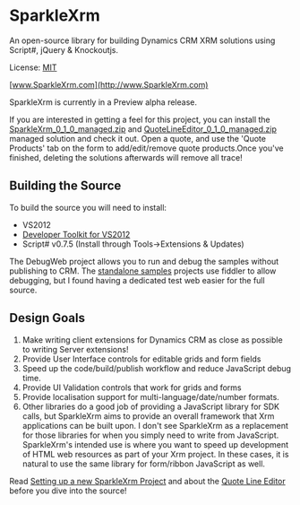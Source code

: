SparkleXrm
==========

An open-source library for building Dynamics CRM XRM solutions using Script#, jQuery &amp; Knockoutjs.

License: [MIT](http://www.opensource.org/licenses/mit-license.php)

[www.SparkleXrm.com](http://www.SparkleXrm.com)

SparkleXrm is currently in a Preview alpha release.

If you are interested in getting a feel for this project, you can install the [SparkleXrm_0_1_0_managed.zip](https://github.com/scottdurow/SparkleXrm/raw/master/SparkleXrmSamples/SparkleXrm/SparkleXrm_0_1_0_managed.zip) and [QuoteLineEditor_0_1_0_managed.zip](https://github.com/scottdurow/SparkleXrm/raw/master/SparkleXrmSamples/QuoteLineEditor_0_1_0_managed.zip) managed solution and check it out. Open a quote, and use the 'Quote Products' tab on the form to add/edit/remove quote products.Once you've finished, deleting the solutions afterwards will remove all trace! 

Building the Source
-------------------
To build the source you will need to install:
* VS2012
* [Developer Toolkit for VS2012](http://msdn.microsoft.com/en-us/library/hh372957.aspx)
* Script# v0.7.5 (Install through Tools->Extensions & Updates)

The DebugWeb project allows you to run and debug the samples without publishing to CRM. The [standalone samples](http://www.sparklexrm.com/Tutorials/SetUpNewProject.html) projects use fiddler to allow debugging, but I found having a dedicated test web easier for the full source.

Design Goals
------------
1. Make writing client extensions for Dynamics CRM as close as possible to writing Server extensions!
2. Provide User Interface controls for editable grids and form fields
3. Speed up the code/build/publish workflow and reduce JavaScript debug time.
4. Provide UI Validation controls that work for grids and forms
5. Provide localisation support for multi-language/date/number formats.
6. Other libraries do a good job of providing a JavaScript library for SDK calls, but SparkleXrm aims to provide an overall framework that Xrm applications can be built upon. I don't see SparkleXrm as a replacement for those libraries for when you simply need to write from JavaScript. SparkleXrm's intended use is where you want to speed up development of HTML web resources as part of your Xrm project. In these cases, it is natural to use the same library for form/ribbon JavaScript as well.

Read [Setting up a new SparkleXrm Project](http://www.sparklexrm.com/Tutorials/SetUpNewProject.html) and about the [Quote Line Editor](http://www.sparklexrm.com/Tutorials/QuoteEditor.html) before you dive into the source!

